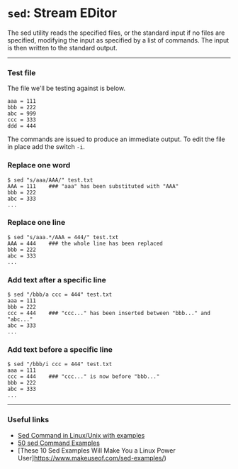 # `sed`: Stream EDitor
The sed utility reads the specified files, or the standard input if no files are specified, modifying the input as specified by a list of commands.  The input is then written to the standard output.

----

### Test file
The file we'll be testing against is below.
```
aaa = 111
bbb = 222
abc = 999
ccc = 333
ddd = 444
```
The commands are issued to produce an immediate output. To edit the file in place add the switch `-i`.

### Replace one word
```
$ sed "s/aaa/AAA/" test.txt
AAA = 111    ### "aaa" has been substituted with "AAA"
bbb = 222
abc = 333
...
```

### Replace one line
```
$ sed "s/aaa.*/AAA = 444/" test.txt
AAA = 444    ### the whole line has been replaced
bbb = 222
abc = 333
...
```

### Add text after a specific line
```
$ sed "/bbb/a ccc = 444" test.txt
aaa = 111
bbb = 222
ccc = 444    ### "ccc..." has been inserted between "bbb..." and "abc..."
abc = 333
...
```

### Add text before a specific line
```
$ sed "/bbb/i ccc = 444" test.txt
aaa = 111
ccc = 444    ### "ccc..." is now before "bbb..."
bbb = 222
abc = 333
...
```

----

### Useful links
- [Sed Command in Linux/Unix with examples](https://www.geeksforgeeks.org/sed-command-in-linux-unix-with-examples/)
- [50 sed Command Examples](https://linuxhint.com/50_sed_command_examples/)
- [These 10 Sed Examples Will Make You a Linux Power User]https://www.makeuseof.com/sed-examples/)

